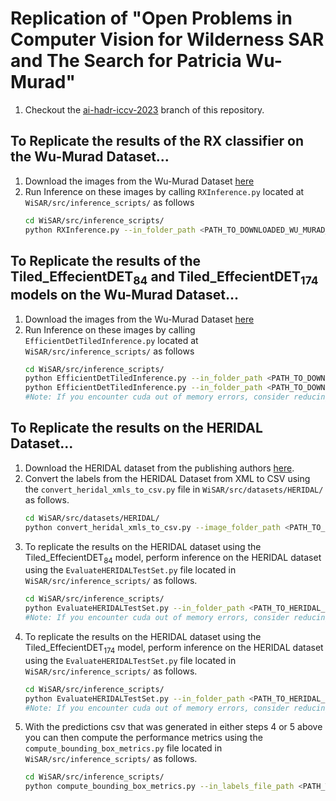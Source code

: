 # Replication of "Open Problems in Computer Vision for Wilderness SAR and The Search for Patricia Wu-Murad"

1) Checkout the [ai-hadr-iccv-2023](https://github.com/TManzini/WiSAR/tree/ai-hadr-iccv-2023) branch of this repository.

## To Replicate the results of the RX classifier on the Wu-Murad Dataset...

1) Download the images from the Wu-Murad Dataset [here]()
2) Run Inference on these images by calling `RXInference.py` located at `WiSAR/src/inference_scripts/` as follows
    ```bash
    cd WiSAR/src/inference_scripts/
    python RXInference.py --in_folder_path <PATH_TO_DOWNLOADED_WU_MURAD_DATASET> --out_folder_path /WiSAR/out/ 
    ```

## To Replicate the results of the Tiled_EffecientDET<sub>84</sub> and Tiled_EffecientDET<sub>174</sub> models on the Wu-Murad Dataset...

1) Download the images from the Wu-Murad Dataset [here]()
2) Run Inference on these images by calling `EfficientDetTiledInference.py` located at `WiSAR/src/inference_scripts/` as follows
    ```bash
    cd WiSAR/src/inference_scripts/
    python EfficientDetTiledInference.py --in_folder_path <PATH_TO_DOWNLOADED_WU_MURAD_DATASET> --model_path /WiSAR/models/EfficientDet/HERIDAL/epoch=84-step=33490.ckpt --out_folder_path /WiSAR/out/ 
    python EfficientDetTiledInference.py --in_folder_path <PATH_TO_DOWNLOADED_WU_MURAD_DATASET> --model_path /WiSAR/models/EfficientDet/HERIDAL/epoch=174-step=25725.ckpt --out_folder_path /WiSAR/out/
    #Note: If you encounter cuda out of memory errors, consider reducing the batch size using the --batch_size argument.
    ```

## To Replicate the results on the HERIDAL Dataset...
1) Download the HERIDAL dataset from the publishing authors [here](http://ipsar.fesb.unist.hr/HERIDAL%20database.html).
2) Convert the labels from the HERIDAL Dataset from XML to CSV using the `convert_heridal_xmls_to_csv.py` file in `WiSAR/src/datasets/HERIDAL/` as follows.
    ```bash
    cd WiSAR/src/datasets/HERIDAL/
    python convert_heridal_xmls_to_csv.py --image_folder_path <PATH_TO_HERIDAL_IMAGE_TEST_FOLDER> --label_folder_path <PATH_TO_HERIDAL_LABELS_TEST_FOLDER> --out_csv_path <PATH_TO_OUTPUT_CSV>
    ```
3) To replicate the results on the HERIDAL dataset using the Tiled_EffecientDET<sub>84</sub> model, perform inference on the HERIDAL dataset using the `EvaluateHERIDALTestSet.py` file located in `WiSAR/src/inference_scripts/` as follows.
    ```bash
    cd WiSAR/src/inference_scripts/
    python EvaluateHERIDALTestSet.py --in_folder_path <PATH_TO_HERIDAL_IMAGE_TEST_FOLDER> --in_labels_file_path <PATH_TO_HERIDAL_LABELS_CSV> --out_folder_path <PATH_TO_OUTPUT_PREDS_CSV> --model_path ../../models/EfficientDet/HERIDAL/epoch=84-step=33490.ckpt --tile_dim 512 --model_confidence_threshold 0.0 --union_overlapping_bboxes
    #Note: If you encounter cuda out of memory errors, consider reducing the batch size using the --batch_size argument.
    ```
4) To replicate the results on the HERIDAL dataset using the Tiled_EffecientDET<sub>174</sub> model, perform inference on the HERIDAL dataset using the `EvaluateHERIDALTestSet.py` file located in `WiSAR/src/inference_scripts/` as follows.
    ```bash
    cd WiSAR/src/inference_scripts/
    python EvaluateHERIDALTestSet.py --in_folder_path <PATH_TO_HERIDAL_IMAGE_TEST_FOLDER> --in_labels_file_path <PATH_TO_HERIDAL_LABELS_CSV> --out_folder_path <PATH_TO_OUTPUT_PREDS_CSV> --model_path ../../models/EfficientDet/HERIDAL/epoch=174-step=25725.ckpt --tile_dim 512 --model_confidence_threshold 0.0 --union_overlapping_bboxes
    #Note: If you encounter cuda out of memory errors, consider reducing the batch size using the --batch_size argument.
    ```
5) With the predictions csv that was generated in either steps 4 or 5 above you can then compute the performance metrics using the `compute_bounding_box_metrics.py` file located in `WiSAR/src/inference_scripts/` as follows.
    ```bash
    cd WiSAR/src/inference_scripts/
    python compute_bounding_box_metrics.py --in_labels_file_path <PATH_TO_HERIDAL_LABELS_CSV> --in_preds_file_path <PATH_TO_HERIDAL_PREDS_CSV>
    ```
